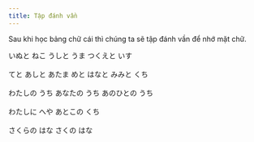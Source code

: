 ```yaml
---
title: Tập đánh vần
---
```



<Intro>

Sau khi học bảng chữ cái thì chúng ta sẽ tập đánh vần để nhớ mặt chữ.

</Intro>

<JapaneseSensLine>いぬと  ねこ</JapaneseSensLine>
<JapaneseSensLine>うしと  うま</JapaneseSensLine>
<JapaneseSensLine>つくえと  いす</JapaneseSensLine>
<br />
<br />
<JapaneseSensLine>てと  あしと  あたま</JapaneseSensLine>
<JapaneseSensLine>めと  はなと  みみと  くち</JapaneseSensLine>
<br />
<br />
<JapaneseSensLine>わたしの  うち</JapaneseSensLine>
<JapaneseSensLine>あなたの  うち</JapaneseSensLine>
<JapaneseSensLine>あのひとの  うち</JapaneseSensLine>
<br />
<br />
<JapaneseSensLine>わたしに  へや</JapaneseSensLine>
<JapaneseSensLine>あとこの  くち</JapaneseSensLine>
<br />
<br />
<JapaneseSensLine>さくらの  はな</JapaneseSensLine>
<JapaneseSensLine>さくの  はな</JapaneseSensLine>